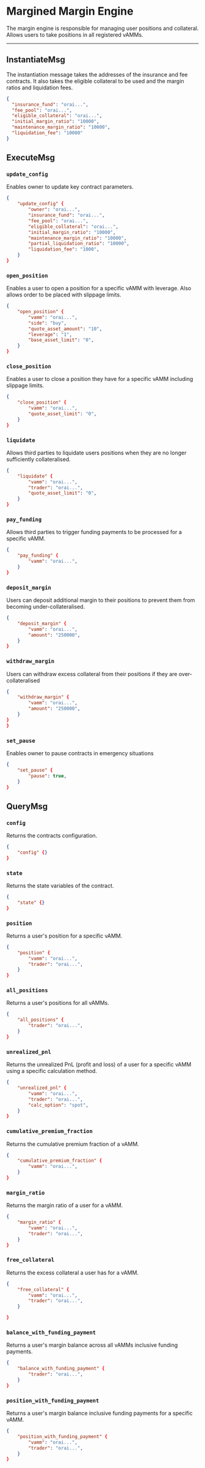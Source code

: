 # Margined Margin Engine

The margin engine is responsible for managing user positions and collateral. Allows users to take positions in all registered vAMMs.

---

## InstantiateMsg

The instantiation message takes the addresses of the insurance and fee contracts. It also takes the eligible collateral to be used and the margin ratios and liquidation fees.

```json
{
  "insurance_fund": "orai...",
  "fee_pool": "orai...",
  "eligible_collateral": "orai...",
  "initial_margin_ratio": "10000",
  "maintenance_margin_ratio": "10000",
  "liquidation_fee": "10000"
}
```

## ExecuteMsg

### `update_config`

Enables owner to update key contract parameters.

```json
{
    "update_config" {
        "owner": "orai...",
        "insurance_fund": "orai...",
        "fee_pool": "orai...",
        "eligible_collateral": "orai...",
        "initial_margin_ratio": "10000",
        "maintenance_margin_ratio": "10000",
        "partial_liquidation_ratio": "10000",
        "liquidation_fee": "1000",
    }
}
```

### `open_position`

Enables a user to open a position for a specific vAMM with leverage. Also allows order to be placed with slippage limits.

```json
{
    "open_position" {
        "vamm": "orai...",
        "side": "buy",
        "quote_asset_amount": "10",
        "leverage": "1",
        "base_asset_limit": "0",
    }
}
```

### `close_position`

Enables a user to close a position they have for a specific vAMM including slippage limits.

```json
{
    "close_position" {
        "vamm": "orai...",
        "quote_asset_limit": "0",
    }
}
```

### `liquidate`

Allows third parties to liquidate users positions when they are no longer sufficiently collateralised.

```json
{
    "liquidate" {
        "vamm": "orai...",
        "trader": "orai...",
        "quote_asset_limit": "0",
    }
}
```

### `pay_funding`

Allows third parties to trigger funding payments to be processed for a specific vAMM.

```json
{
    "pay_funding" {
        "vamm": "orai...",
    }
}
```

### `deposit_margin`

Users can deposit additional margin to their positions to prevent them from becoming under-collateralised.

```json
{
    "deposit_margin" {
        "vamm": "orai...",
        "amount": "250000",
    }
}
```

### `withdraw_margin`

Users can withdraw excess collateral from their positions if they are over-collateralised

```json
{
    "withdraw_margin" {
        "vamm": "orai...",
        "amount": "250000",
    }
}
}
```

### `set_pause`

Enables owner to pause contracts in emergency situations

```json
{
    "set_pause" {
        "pause": true,
    }
}
```

## QueryMsg

### `config`

Returns the contracts configuration.

```json
{
    "config" {}
}
```

### `state`

Returns the state variables of the contract.

```json
{
    "state" {}
}
```

### `position`

Returns a user's position for a specific vAMM.

```json
{
    "position" {
        "vamm": "orai...",
        "trader": "orai...",
    }
}
```

### `all_positions`

Returns a user's positions for all vAMMs.

```json
{
    "all_positions" {
        "trader": "orai...",
    }
}
```

### `unrealized_pnl`

Returns the unrealized PnL (profit and loss) of a user for a specific vAMM using a specific calculation method.

```json
{
    "unrealized_pnl" {
        "vamm": "orai...",
        "trader": "orai...",
        "calc_option": "spot",
    }
}
```

### `cumulative_premium_fraction`

Returns the cumulative premium fraction of a vAMM.

```json
{
    "cumulative_premium_fraction" {
        "vamm": "orai...",
    }
}
```

### `margin_ratio`

Returns the margin ratio of a user for a vAMM.

```json
{
    "margin_ratio" {
        "vamm": "orai...",
        "trader": "orai...",
    }
}
```

### `free_collateral`

Returns the excess collateral a user has for a vAMM.

```json
{
    "free_collateral" {
        "vamm": "orai...",
        "trader": "orai...",
    }

}
```

### `balance_with_funding_payment`

Returns a user's margin balance across all vAMMs inclusive funding payments.

```json
{
    "balance_with_funding_payment" {
        "trader": "orai...",
    }
}
```

### `position_with_funding_payment`

Returns a user's margin balance inclusive funding payments for a specific vAMM.

```json
{
    "position_with_funding_payment" {
        "vamm": "orai...",
        "trader": "orai...",
    }
}
```

